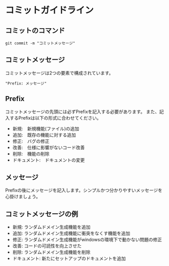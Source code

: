 # コミットガイドライン

## コミットのコマンド

`git commit -m "コミットメッセージ"`

## コミットメッセージ

コミットメッセージは2つの要素で構成されています。  

`"Prefix: メッセージ"`

## Prefix

コミットメッセージの先頭には必ずPrefixを記入する必要があります。
また、記入するPrefixは以下の形式に合わせてください。

- 新規:&emsp;新規機能(ファイル)の追加
- 追加:&emsp;既存の機能に対する追加
- 修正:&emsp;バグの修正
- 改善:&emsp;仕様に影響がないコード改善
- 削除:&emsp;機能の削除
- ドキュメント:&emsp;ドキュメントの変更

## メッセージ

Prefixの後にメッセージを記入します。シンプルかつ分かりやすいメッセージを心掛けましょう。

## コミットメッセージの例

- 新規: ランダムドメイン生成機能を追加
- 追加: ランダムドメイン生成機能に衝突をなくす機能を追加
- 修正: ランダムドメイン生成機能がwindowsの環境下で動かない問題の修正
- 改善: コードの可読性を向上させた
- 削除: ランダムドメイン生成機能を削除
- ドキュメント: 新たにセットアップのドキュメントを追加
